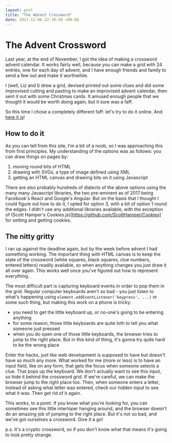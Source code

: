 ```yaml
---
layout: post
title: "The Advent Crossword"
date: 2017-12-06 22:39:50 +00:00
---
```


# The Advent Crossword

Last year, at the end of November, I got the idea of making a crossword advent calendar. It works fairly well, because you can make a grid with 24 entries, one for each day of advent, and I have enough friends and family to send a few out and make it worthwhile.

I (well, Liz and I) drew a grid, devised printed out some clues and did some improvised cutting and pasting to make an improvised advent calendar, then sent it out with some Christmas cards. It amused enough people that we thought it would be worth doing again, but it sure was a faff.

So this time I chose a completely different faff: let's try to do it online. And [here it is](https://wllrg.rs/xwd.html)!

## How to do it

As you can tell from this site, I'm a bit of a noob, so I was approaching this from first principles. My understanding of the options was as follows: you can draw things on pages by:

1. moving round bits of HTML
2. drawing with SVGs, a type of image defined using XML
3. getting an HTML canvas and drawing bits on it using Javascript

There are also probably hundreds of dialects of the above options using the many many Javascript libraries, the two pre-eminent as of 2017 being Facebook's React and Google's Angular. But on the basis that I thought I could figure out how to do it, I opted for option 3, with a bit of option 1 round the edges. I didn't use any additional libraries available, with the exception of (Scott Hamper's Cookies.js)[https://github.com/ScottHamper/Cookies] for setting and getting cookies.

## The nitty gritty

I ran up against the deadline again, but by the week before advent I had something working. The important thing with HTML canvas is to keep the state of the crossword (white squares, black squares, clue numbers, entered letters) readily available, so when anything changes you just draw it all over again. This works well once you've figured out how to represent everything.

The most difficult part is capturing keyboard events in order to pop them in the grid. Regular computer keyboards aren't so bad - you just listen to what's happening using `element.addEventListener('keypress', ...)` or some such thing, but making this work on a phone is tricky:

* you need to get the little keyboard up, or no-one's going to be entering anything
* for some reason, those little keyboards are quite loth to tell you what someone just pressed
* when you do open one of those little keyboards, the browser tries to jump to the right place. But in this kind of thing, it's gonna try quite hard to be the wrong place

Enter the hacks, just like web development is supposed to have but doesn't have so much any more. What worked for me (more or less) is to have an input field, like on any form, that gets the focus when someone selects a clue. That pops up the keyboard. We don't actually want to see this input, so hide it behind the crossword grid. If we're careful, we can make the browser jump to the right place too. Then, when someone enters a letter, instead of asking what letter was entered, check our hidden input to see what it was. Then get rid of it again.

This works, to a point. If you know what you're looking for, you can sometimes see this little interloper hanging around, and the browser doesn't do an amazing job of jumping to the right place. But it's not so bad, and we've got ourselves a crossword. Give it a go!

p.s. It's a cryptic crossword, so if you don't know what that means it's going to look pretty strange.
